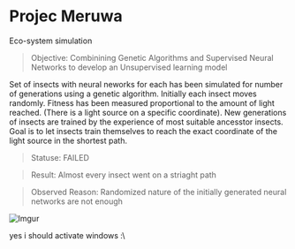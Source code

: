 # Projec Meruwa
 Eco-system simulation
 
 >Objective: Combinining Genetic Algorithms and Supervised Neural Networks to develop an Unsupervised learning model

Set of insects with neural neworks for each has been simulated for number of generations using a genetic algorithm. Initially each insect moves randomly. Fitness has been measured proportional to the amount of light reached. (There is a light source on a specific coordinate). New generations of insects are trained by the experience of most suitable ancesstor insects. Goal is to let insects train themselves to reach the exact coordinate of the light source in the shortest path.

>Statuse: FAILED

>Result: Almost every insect went on a striaght path

>Observed Reason: Randomized nature of the initially generated neural networks are not enough 

![Imgur](https://i.imgur.com/MGTdUMJ.png)
 
 yes i should activate windows :\
